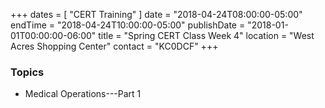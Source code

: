 +++
dates = [ "CERT Training" ]
date = "2018-04-24T08:00:00-05:00"
endTime = "2018-04-24T10:00:00-05:00"
publishDate = "2018-01-01T00:00:00-06:00"
title = "Spring CERT Class Week 4"
location = "West Acres Shopping Center"
contact = "KC0DCF"
+++
### Topics

* Medical Operations---Part 1

